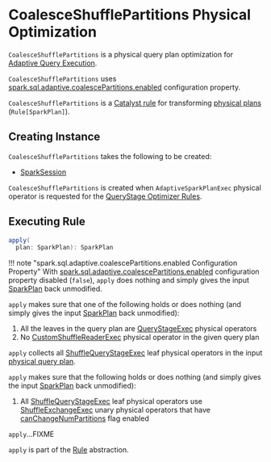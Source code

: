 # CoalesceShufflePartitions Physical Optimization

`CoalesceShufflePartitions` is a physical query plan optimization for [Adaptive Query Execution](../adaptive-query-execution/index.md).

`CoalesceShufflePartitions` uses [spark.sql.adaptive.coalescePartitions.enabled](../configuration-properties.md#spark.sql.adaptive.coalescePartitions.enabled) configuration property.

`CoalesceShufflePartitions` is a [Catalyst rule](../catalyst/Rule.md) for transforming [physical plans](../physical-operators/SparkPlan.md) (`Rule[SparkPlan]`).

## Creating Instance

`CoalesceShufflePartitions` takes the following to be created:

* <span id="session"> [SparkSession](../SparkSession.md)

`CoalesceShufflePartitions` is created when `AdaptiveSparkPlanExec` physical operator is requested for the [QueryStage Optimizer Rules](../physical-operators/AdaptiveSparkPlanExec.md#queryStageOptimizerRules).

## <span id="apply"> Executing Rule

```scala
apply(
  plan: SparkPlan): SparkPlan
```

!!! note "spark.sql.adaptive.coalescePartitions.enabled Configuration Property"
    With [spark.sql.adaptive.coalescePartitions.enabled](../configuration-properties.md#spark.sql.adaptive.coalescePartitions.enabled) configuration property disabled (`false`), `apply` does nothing and simply gives the input [SparkPlan](../physical-operators/SparkPlan.md) back unmodified.

`apply` makes sure that one of the following holds or does nothing (and simply gives the input [SparkPlan](../physical-operators/SparkPlan.md) back unmodified):

1. All the leaves in the query plan are [QueryStageExec](../physical-operators/QueryStageExec.md) physical operators
1. No [CustomShuffleReaderExec](../physical-operators/CustomShuffleReaderExec.md) physical operator in the given query plan

`apply` collects all [ShuffleQueryStageExec](../physical-operators/ShuffleQueryStageExec.md) leaf physical operators in the input [physical query plan](../physical-operators/SparkPlan.md).

`apply` makes sure that the following holds or does nothing (and simply gives the input [SparkPlan](../physical-operators/SparkPlan.md) back unmodified):

1. All [ShuffleQueryStageExec](../physical-operators/ShuffleQueryStageExec.md) leaf physical operators use [ShuffleExchangeExec](../physical-operators/ShuffleExchangeExec.md) unary physical operators that have [canChangeNumPartitions](../physical-operators/ShuffleExchangeExec.md#canChangeNumPartitions) flag enabled

`apply`...FIXME

`apply` is part of the [Rule](../catalyst/Rule.md#apply) abstraction.
